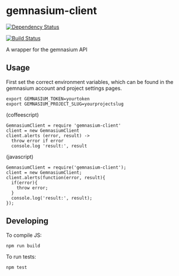 # gemnasium-client

[![Dependency Status](https://gemnasium.com/thedumbterminal/gemnasium-client.svg)](https://gemnasium.com/thedumbterminal/gemnasium-client)

[![Build Status](https://travis-ci.org/thedumbterminal/gemnasium-client.svg)](https://travis-ci.org/thedumbterminal/gemnasium-client)

A wrapper for the gemnasium API

## Usage

First set the correct environment variables, which can be found in the gemnasium account and project settings pages.

    export GEMNASIUM_TOKEN=yourtoken
    export GEMNASIUM_PROJECT_SLUG=yourprojectslug

(coffeescript)

    GemnasiumClient = require 'gemnasium-client'
    client = new GemnasiumClient
    client.alerts (error, result) ->
      throw error if error
      console.log 'result:', result

(javascript)

    GemnasiumClient = require('gemnasium-client');
    client = new GemnasiumClient;
    client.alerts(function(error, result){
      if(error){
        throw error;
      }
      console.log('result:', result);
    });

## Developing

To compile JS:

    npm run build

To run tests:

    npm test
